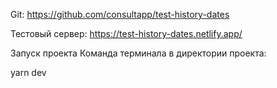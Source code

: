 Git: https://github.com/consultapp/test-history-dates

Тестовый сервер: https://test-history-dates.netlify.app/

Запуск проекта
Команда терминала в директории проекта:

yarn dev
